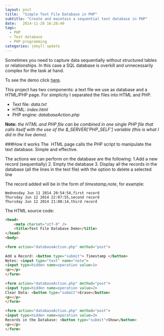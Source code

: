 ```yaml
---
layout: post
title:  "Simple Text File Database in PHP"
subtitle: "Create and maintain a sequential text database in PHP"
date:   2014-11-28 16:20:40
tags:
  - PHP
  - Text database
  - PHP programming
categories: jekyll update
---
```

Sometimes you need to capture data sequentially without structured tables or relationships. In this case a SQL database is overkill and unnecessarily complex for the task at hand.  

To see the demo click [here].

This project has two components: a text file we use as database and a HTML/PHP page.
For simplicity I separated the files into HTML and PHP.

* Text file: *data.txt*
* HTML: *index.html*
* PHP engine: *databaseAction.php*

**Note:** *the HTML and PHP file can be combined in one single PHP file that calls itself with the use of the $_SERVER['PHP_SELF'] variable (this is what I did in the live demo).*

###How it works
The  HTML page calls the PHP script to manipulate the text database. Simple and effective.

The actions we can perform on the database are the following:
1.Add a new record (sequentially)
2. Empty the database
3. Display all the records in the database (all the lines in the text file) with the option to delete a selected line

The record added will be in the form of *timestamp,note*, for example: 

```
Wednesday Jun 11 2014 20:54:54,first record
Thursday Jun 12 2014 22:07:55,second record
Thursday Jun 12 2014 21:08:14,third record
```

The HTML source code:

```html
<head>
    <meta charset="utf-8" />
    <title>Text File Database Demo</title>
</head>
<body>
 
<form action="databaseAction.php" method="post">
 
Add a Record: <button type="submit"> Timestamp </button>
Notes: <input type="text" name="note">
<input type=hidden name=operation value=1>
<p></p>
</form>
 
<form action="databaseAction.php" method="post">
<input type=hidden name=operation value=2>
Clear Data: <button type="submit">Erase</button>
<p></p>
</form>
 
<form action="databaseAction.php" method="post">
<input type=hidden name=operation value=3>
Records in the Database: <button type="submit">Show</button>
<p></p>
</form>
```




















[here]: http://www.paini.org/federico/TextDatabase/index.php